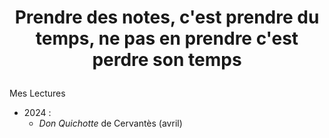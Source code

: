 # <p align="center"><b>Prendre des notes, c'est prendre du temps, ne pas en prendre c'est perdre son temps</b><p>

Mes Lectures
* 2024 :
    + *Don Quichotte* de Cervantès (avril)
